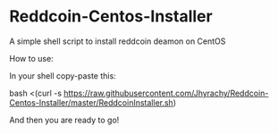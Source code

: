 Reddcoin-Centos-Installer
=========================

A simple shell script to install reddcoin deamon on CentOS


How to use:

In your shell copy-paste this:

bash <(curl -s https://raw.githubusercontent.com/Jhyrachy/Reddcoin-Centos-Installer/master/ReddcoinInstaller.sh)

And then you are ready to go!
